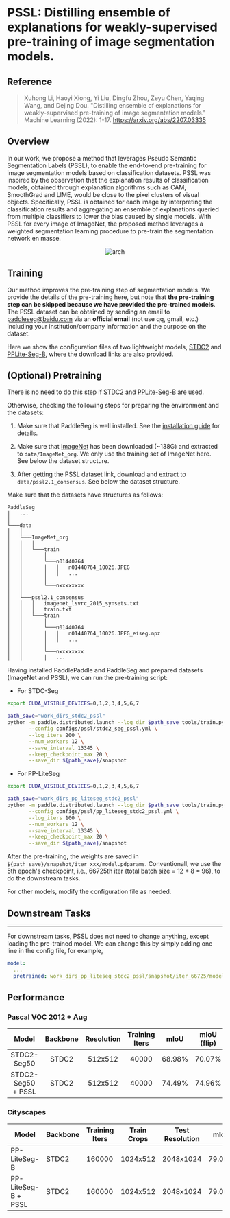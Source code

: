# PSSL: Distilling ensemble of explanations for weakly-supervised pre-training of image segmentation models.

## Reference

> Xuhong Li, Haoyi Xiong, Yi Liu, Dingfu Zhou, Zeyu Chen, Yaqing Wang, and Dejing Dou. "Distilling ensemble of explanations for weakly-supervised pre-training of image segmentation models." Machine Learning (2022): 1-17. https://arxiv.org/abs/2207.03335

## Overview

In our work, we propose a method that leverages Pseudo Semantic Segmentation Labels (PSSL), to enable the end-to-end pre-training for image segmentation models based on classification datasets. PSSL was inspired by the observation that the explanation results of classification models, obtained through explanation algorithms such as CAM, SmoothGrad and LIME, would be close to the pixel clusters of visual objects. Specifically, PSSL is obtained for each image by interpreting the classification results and aggregating an ensemble of explanations queried from multiple classifiers to lower the bias caused by single models. With PSSL for every image of ImageNet, the proposed method leverages a weighted segmentation learning procedure to pre-train the segmentation network en masse.

<div align="center">
<img src="https://user-images.githubusercontent.com/13829174/177077386-0dc77e5b-2832-45ae-bfdb-37c0a5e75c19.jpg" alt="arch"  />
</div>


## Training

Our method improves the pre-training step of segmentation models. We provide the details of the pre-training here, but note that **the pre-training step can be skipped because we have provided the pre-trained models**. The PSSL dataset can be obtained by sending an email to paddleseg@baidu.com via an **official email** (not use qq, gmail, etc.) including your institution/company information and the purpose on the dataset.

Here we show the configuration files of two lightweight models, [STDC2](https://paddleseg.bj.bcebos.com/dygraph/pssl/stdc2_pssl_pretrained/model.pdparams) and [PPLite-Seg-B](https://paddleseg.bj.bcebos.com/dygraph/pssl/pp_liteseg_stdc2_pssl_pretrained/model.pdparams), where the download links are also provided.

**(Optional) Pretraining**
---

There is no need to do this step if [STDC2](https://paddleseg.bj.bcebos.com/dygraph/pssl/stdc2_pssl_pretrained/model.pdparams) and [PPLite-Seg-B](https://paddleseg.bj.bcebos.com/dygraph/pssl/pp_liteseg_stdc2_pssl_pretrained/model.pdparams) are used.

Otherwise, checking the following steps for preparing the environment and the datasets:

1. Make sure that PaddleSeg is well installed. See the [installation guide](https://github.com/PaddlePaddle/PaddleSeg/blob/release/2.6/docs/install.md) for details.

2. Make sure that [ImageNet](https://image-net.org/download-images.php) has been downloaded (~138G) and extracted to `data/ImageNet_org`. We only use the training set of ImageNet here. See below the dataset structure.

3. After getting the PSSL dataset link, download and extract to `data/pssl2.1_consensus`. See below the dataset structure.

Make sure that the datasets have structures as follows:

```
PaddleSeg
│   ...  
│
└───data
│   │
│   └───ImageNet_org
│   │   │  
│   │   └───train
│   │       │  
│   │       └───n01440764
│   │       │   │   n01440764_10026.JPEG
│   │       │   │   ...
│   │       │  
│   │       └───nxxxxxxxx
│   │  
│   └───pssl2.1_consensus  
│   │   │   imagenet_lsvrc_2015_synsets.txt
│   │   │   train.txt
│   │   └───train
│   │       │  
│   │       └───n01440764
│   │       │   │   n01440764_10026.JPEG_eiseg.npz
│   │       │   │   ...
│   │       │  
│   │       └───nxxxxxxxx
│   │       │   ...
```

Having installed PaddlePaddle and PaddleSeg and prepared datasets (ImageNet and PSSL), we can run the pre-training script:

* For STDC-Seg

```bash
export CUDA_VISIBLE_DEVICES=0,1,2,3,4,5,6,7

path_save="work_dirs_stdc2_pssl"
python -m paddle.distributed.launch --log_dir $path_save tools/train.py \
       --config configs/pssl/stdc2_seg_pssl.yml \
       --log_iters 200 \
       --num_workers 12 \
       --save_interval 13345 \
       --keep_checkpoint_max 20 \
       --save_dir ${path_save}/snapshot
```

* For PP-LiteSeg

```bash
export CUDA_VISIBLE_DEVICES=0,1,2,3,4,5,6,7

path_save="work_dirs_pp_liteseg_stdc2_pssl"
python -m paddle.distributed.launch --log_dir $path_save tools/train.py \
       --config configs/pssl/pp_liteseg_stdc2_pssl.yml \
       --log_iters 100 \
       --num_workers 12 \
       --save_interval 13345 \
       --keep_checkpoint_max 20 \
       --save_dir ${path_save}/snapshot
```

After the pre-training, the weights are saved in `${path_save}/snapshot/iter_xxx/model.pdparams`. Conventionall, we use the 5th epoch's checkpoint, i.e., 66725th iter (total batch size = 12 * 8 = 96), to do the downstream tasks.

For other models, modify the configuration file as needed.

## Downstream Tasks
---

For downstream tasks, PSSL does not need to change anything, except loading the pre-trained model. We can change this by simply adding one line in the config file, for example,

```yml
model:
  ...
  pretrained: work_dirs_pp_liteseg_stdc2_pssl/snapshot/iter_66725/model.pdparams
```


## Performance


### Pascal VOC 2012 + Aug

| Model | Backbone | Resolution | Training Iters | mIoU | mIoU (flip) | mIoU (ms+flip) | Links |
|:-:|:-:|:-:|:-:|:-:|:-:|:-:|:-:|
|STDC2-Seg50|STDC2|512x512|40000|68.98%|70.07%|69.99%|[model](https://bj.bcebos.com/paddleseg/dygraph/pascal_voc12/stdc2_seg_voc12aug_512x512_40k/model.pdparams) \| [log](https://bj.bcebos.com/paddleseg/dygraph/pascal_voc12/stdc2_seg_voc12aug_512x512_40k/train.log) |
|STDC2-Seg50 + PSSL|STDC2|512x512|40000|74.49%|74.96%|75.79%|[model](https://paddleseg.bj.bcebos.com/dygraph/pssl/stdc2_voca_pssl/model.pdparams) \| [log](https://paddleseg.bj.bcebos.com/dygraph/pssl/stdc2_voca_pssl/train.log) |

### Cityscapes

| Model | Backbone | Training Iters | Train Crops | Test Resolution | mIoU | mIoU (flip) | mIoU (ms+flip) | Links |
|-|-|-|-|-|-|-|-|-|
|PP-LiteSeg-B|STDC2|160000|1024x512|2048x1024|79.04%|79.52%|79.85%|[config](./pp_liteseg_stdc2_cityscapes_1024x512_scale1.0_160k.yml)\|[model](https://paddleseg.bj.bcebos.com/dygraph/cityscapes/pp_liteseg_stdc2_cityscapes_1024x512_scale1.0_160k/model.pdparams)\|[log](https://paddleseg.bj.bcebos.com/dygraph/cityscapes/pp_liteseg_stdc2_cityscapes_1024x512_scale1.0_160k/train.log)|
|PP-LiteSeg-B + PSSL|STDC2|160000|1024x512|2048x1024|79.06%|79.61%|79.97%|[config](./pp_liteseg_stdc2_cityscapes_1024x512_scale1.0_160k_pssl.yml)\|[model](https://paddleseg.bj.bcebos.com/dygraph/pssl/pplite_stdc2_cityscapes_pssl/model.pdparams)\|[log](https://paddleseg.bj.bcebos.com/dygraph/pssl/pplite_stdc2_cityscapes_pssl/train.log) |
